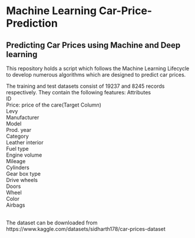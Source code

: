 # Machine Learning Car-Price-Prediction
## Predicting Car Prices using Machine and Deep learning

This repository holds a script which follows the Machine Learning Lifecycle to develop numerous algorithms which are designed to predict car prices. 



The training and test datasets consist of 19237 and 8245 records respectively. They contain the following features: 
Attributes <br>
ID <br>
Price: price of the care(Target Column) <br>
Levy <br>
Manufacturer  <br>
Model <br>
Prod. year <br>
Category <br>
Leather interior <br>
Fuel type <br>
Engine volume <br>
Mileage <br>
Cylinders <br>
Gear box type <br>
Drive wheels <br>
Doors <br>
Wheel <br>
Color <br>
Airbags <br>
 
 <br>
The dataset can be downloaded from https://www.kaggle.com/datasets/sidharth178/car-prices-dataset 
